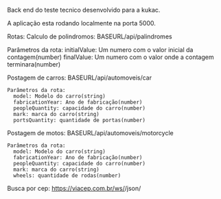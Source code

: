 
Back end do teste tecnico desenvolvido para a kukac.

A aplicação esta rodando localmente na porta 5000.

Rotas:
Calculo de polindromos:
<Post> BASEURL/api/palindromes
  
  Parâmetros da rota:
    initialValue: Um numero com o valor inicial da contagem(number)
    finalValue: Um numero com o valor onde a contagem terminara(number)
 
  
Postagem de carros:
  <Post> BASEURL/api/automoveis/car
     
    Parâmetros da rota:
      model: Modelo do carro(string)
      fabricationYear: Ano de fabricação(number)
      peopleQuantity: capacidade do carro(number)
      mark: marca do carro(string)
      portsQuantity: quantidade de portas(number)
    
    
 Postagem de motos:
  <Post> BASEURL/api/automoveis/motorcycle
     
    Parâmetros da rota:
      model: Modelo do carro(string)
      fabricationYear: Ano de fabricação(number)
      peopleQuantity: capacidade do carro(number)
      mark: marca do carro(string)
      wheels: quantidade de rodas(number)
    
 Busca por cep:
   <GET> https://viacep.com.br/ws/<digite o cep>/json/ 
  
